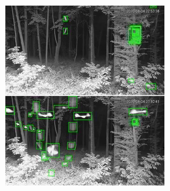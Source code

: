![20200804-224051-231056](in/20200804/20200804-224051-231056_0_.jpg)
![20200804-231101-234106](in/20200804/20200804-231101-234106_0_.jpg)
